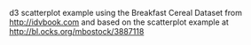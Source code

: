 d3 scatterplot example using the Breakfast Cereal Dataset from http://idvbook.com and based on the scatterplot example at http://bl.ocks.org/mbostock/3887118

